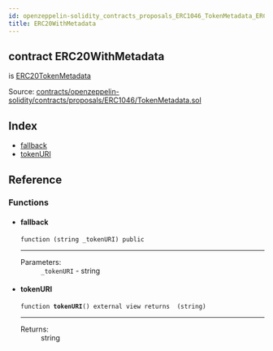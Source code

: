 ```yaml
---
id: openzeppelin-solidity_contracts_proposals_ERC1046_TokenMetadata_ERC20WithMetadata
title: ERC20WithMetadata
---
```


<div class="contract-doc"><div class="contract"><h2 class="contract-header"><span class="contract-kind">contract</span> ERC20WithMetadata</h2><p class="base-contracts"><span>is</span> <a href="openzeppelin-solidity_contracts_proposals_ERC1046_TokenMetadata_ERC20TokenMetadata.html">ERC20TokenMetadata</a></p><div class="source">Source: <a href="https://github.com/2keynet/web3-alpha/blob/v0.0.3/contracts/openzeppelin-solidity/contracts/proposals/ERC1046/TokenMetadata.sol" target="_blank">contracts/openzeppelin-solidity/contracts/proposals/ERC1046/TokenMetadata.sol</a></div></div><div class="index"><h2>Index</h2><ul><li><a href="openzeppelin-solidity_contracts_proposals_ERC1046_TokenMetadata_ERC20WithMetadata.html#">fallback</a></li><li><a href="openzeppelin-solidity_contracts_proposals_ERC1046_TokenMetadata_ERC20WithMetadata.html#tokenURI">tokenURI</a></li></ul></div><div class="reference"><h2>Reference</h2><div class="functions"><h3>Functions</h3><ul><li><div class="item function"><span id="fallback" class="anchor-marker"></span><h4 class="name">fallback</h4><div class="body"><code class="signature">function <strong></strong><span>(string _tokenURI) </span><span>public </span></code><hr/><dl><dt><span class="label-parameters">Parameters:</span></dt><dd><div><code>_tokenURI</code> - string</div></dd></dl></div></div></li><li><div class="item function"><span id="tokenURI" class="anchor-marker"></span><h4 class="name">tokenURI</h4><div class="body"><code class="signature">function <strong>tokenURI</strong><span>() </span><span>external </span><span>view </span><span>returns  (string) </span></code><hr/><dl><dt><span class="label-return">Returns:</span></dt><dd>string</dd></dl></div></div></li></ul></div></div></div>
